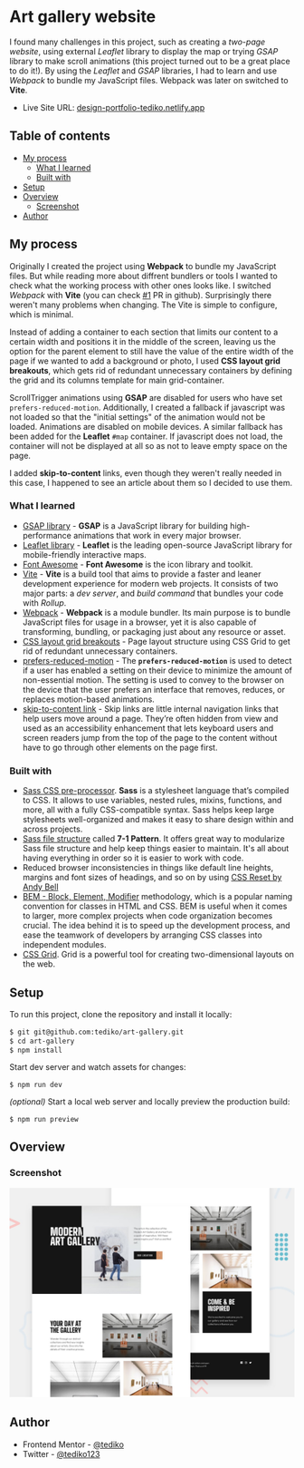 # Art gallery website

I found many challenges in this project, such as creating a *two-page website*, using external *Leaflet* library to display the map or trying *GSAP* library to make scroll animations (this project turned out to be a great place to do it!). By using the *Leaflet* and *GSAP* libraries, I had to learn and use *Webpack* to bundle my JavaScript files. Webpack was later on switched to **Vite**.

- Live Site URL: [design-portfolio-tediko.netlify.app](https://art-gallery-tediko.netlify.app/)

## Table of contents

- [My process](#my-process)
  - [What I learned](#what-i-learned)
  - [Built with](#built-with)
- [Setup](#setup)
- [Overview](#overview)
  - [Screenshot](#screenshot)
- [Author](#author)

## My process

Originally I created the project using **Webpack** to bundle my JavaScript files. But while reading more about diffrent bundlers or tools I wanted to check what the working process with other ones looks like. I switched *Webpack* with **Vite** (you can check [#1](https://github.com/tediko/art-gallery/pull/1) PR in github). Surprisingly there weren't many problems when changing. The Vite is simple to configure, which is minimal.

Instead of adding a container to each section that limits our content to a certain width and positions it in the middle of the screen, leaving us the option for the parent element to still have the value of the entire width of the page if we wanted to add a background or photo, I used **CSS layout grid breakouts**, which gets rid of redundant unnecessary containers by defining the grid and its columns template for main grid-container. 

ScrollTrigger animations using **GSAP** are disabled for users who have set `prefers-reduced-motion`.     Additionally, I created a fallback if javascript was not loaded so that the "initial settings" of the animation would not be loaded. Animations are disabled on mobile devices. A similar fallback has been added for the **Leaflet** `#map` container. If javascript does not load, the container will not be displayed at all so as not to leave empty space on the page.

I added **skip-to-content** links, even though they weren't really needed in this case, I happened to see an article about them so I decided to use them.

### What I learned

-   [GSAP library](https://gsap.com/docs/v3/) - **GSAP** is a JavaScript library for building high-performance animations that work in every major browser.
- [Leaflet library](https://leafletjs.com/) - **Leaflet** is the leading open-source JavaScript library for mobile-friendly interactive maps.
- [Font Awesome](https://fontawesome.com/) - **Font Awesome** is the icon library and toolkit.
- [Vite](https://vitejs.dev/) - **Vite** is a build tool that aims to provide a faster and leaner development experience for modern web projects. It consists of two major parts: a *dev server*, and *build command* that bundles your code with *Rollup*.
- [Webpack](https://webpack.js.org/) - **Webpack** is a module bundler. Its main purpose is to bundle JavaScript files for usage in a browser, yet it is also capable of transforming, bundling, or packaging just about any resource or asset.
- [CSS layout grid breakouts](https://ryanmulligan.dev/blog/layout-breakouts/) - Page layout structure using CSS Grid to get rid of redundant unnecessary containers.
- [prefers-reduced-motion](https://developer.mozilla.org/en-US/docs/Web/CSS/@media/prefers-reduced-motion) - The **`prefers-reduced-motion`**  is used to detect if a user has enabled a setting on their device to minimize the amount of non-essential motion. The setting is used to convey to the browser on the device that the user prefers an interface that removes, reduces, or replaces motion-based animations.
- [skip-to-content link](https://css-tricks.com/how-to-create-a-skip-to-content-link/) - Skip links are little internal navigation links that help users move around a page. They’re often hidden from view and used as an accessibility enhancement that lets keyboard users and screen readers jump from the top of the page to the content without have to go through other elements on the page first.

### Built with

-   [Sass CSS pre-processor](https://sass-lang.com/). **Sass** is a stylesheet language that’s compiled to CSS. It allows to use variables, nested rules, mixins, functions, and more, all with a fully CSS-compatible syntax. Sass helps keep large stylesheets well-organized and makes it easy to share design within and across projects.
-   [Sass file structure](https://gist.github.com/rveitch/84cea9650092119527bc) called **7-1 Pattern**. It offers great way to modularize Sass file structure and help keep things easier to maintain. It's all about having everything in order so it is easier to work with code.
-   Reduced browser inconsistencies in things like default line heights, margins and font sizes of headings, and so on by using [CSS Reset by Andy Bell](https://piccalil.li/blog/a-more-modern-css-reset/)
-   [BEM - Block, Element, Modifier](https://getbem.com/) methodology, which is a popular naming convention for classes in HTML and CSS. BEM is useful when it comes to larger, more complex projects when code organization becomes crucial. The idea behind it is to speed up the development process, and ease the teamwork of developers by arranging CSS classes into independent modules.
- [CSS Grid](https://css-tricks.com/snippets/css/complete-guide-grid/). Grid is a powerful tool for creating two-dimensional layouts on the web.

## Setup
To run this project, clone the repository and install it locally:

```
$ git git@github.com:tediko/art-gallery.git
$ cd art-gallery
$ npm install
```

Start dev server and watch assets for changes:

```
$ npm run dev
```

*(optional)* Start a local web server and locally preview the production build:

```
$ npm run preview
```

## Overview

### Screenshot

![Design preview for the Single-page design portfolio ](./preview.jpg)

## Author

- Frontend Mentor - [@tediko](https://www.frontendmentor.io/profile/tediko)
- Twitter - [@tediko123](https://www.twitter.com/tediko123)
